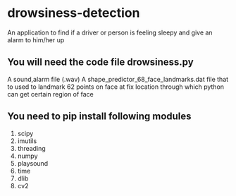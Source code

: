 # drowsiness-detection
An application to find if a driver or person is feeling sleepy and give an alarm to him/her up



## You will need the code file drowsiness.py
A sound,alarm file (.wav)
A shape_predictor_68_face_landmarks.dat file that to used to landmark 62 points on face at fix location through which python can get certain region of face

## You need to pip install following modules
1. scipy
2. imutils
3. threading
4. numpy
5. playsound
6. time
7. dlib
8. cv2

